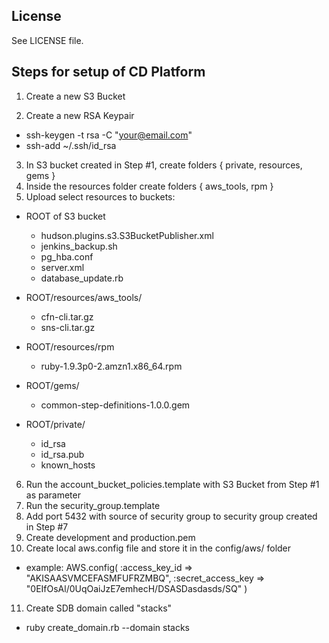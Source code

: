License
-------

See LICENSE file.

Steps for setup of CD Platform
-------
1. Create a new S3 Bucket

2. Create a new RSA Keypair
 - ssh-keygen -t rsa -C "your@email.com"
 - ssh-add ~/.ssh/id_rsa

3. In S3 bucket created in Step #1, create folders { private, resources, gems }
4. Inside the resources folder create folders { aws_tools, rpm }
5. Upload select resources to buckets:

 - ROOT of S3 bucket
   - hudson.plugins.s3.S3BucketPublisher.xml
   - jenkins_backup.sh
   - pg_hba.conf
   - server.xml
   - database_update.rb

 - ROOT/resources/aws_tools/
   - cfn-cli.tar.gz
   - sns-cli.tar.gz

 - ROOT/resources/rpm
   - ruby-1.9.3p0-2.amzn1.x86_64.rpm

 - ROOT/gems/
   - common-step-definitions-1.0.0.gem

 - ROOT/private/
   - id_rsa
   - id_rsa.pub
   - known_hosts

6. Run the account_bucket_policies.template with S3 Bucket from Step #1 as parameter
7. Run the security_group.template
8. Add port 5432 with source of security group to security group created in Step #7
9. Create development and production.pem
10. Create local aws.config file and store it in the config/aws/ folder
 - example: 
	AWS.config(
	  :access_key_id => "AKISAASVMCEFASMFUFRZMBQ",
	  :secret_access_key => "0EIfOsAl/0UqOaiJzE7emhecH/DSASDasdasds/SQ"
	)

11. Create SDB domain called "stacks"
 - ruby create_domain.rb --domain stacks